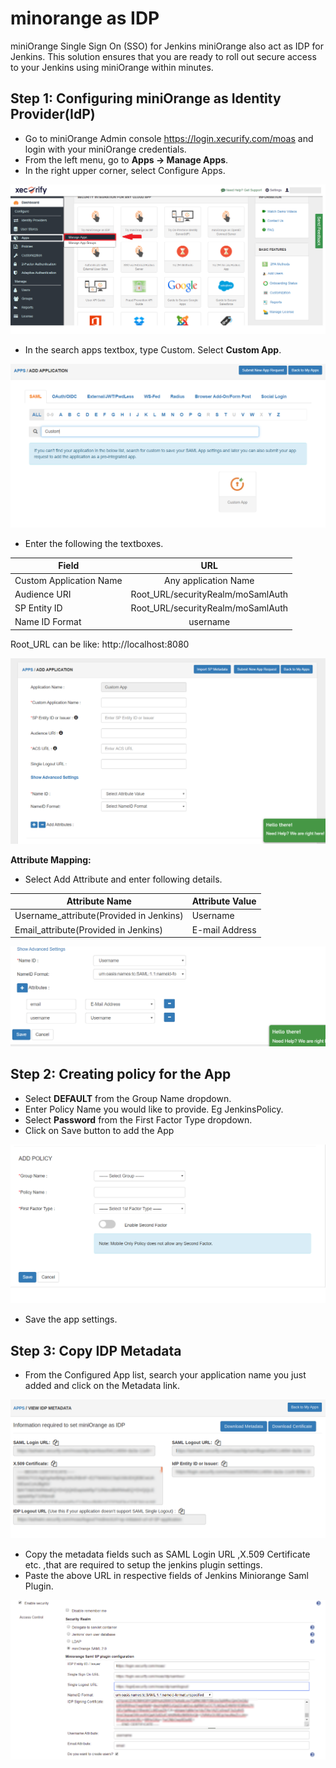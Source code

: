 # minorange as IDP

miniOrange Single Sign On (SSO) for Jenkins  miniOrange also act as IDP for Jenkins. This solution ensures that you are ready to roll out secure access to your Jenkins using miniOrange within minutes.

## Step 1: Configuring miniOrange as Identity Provider(IdP) ##

* Go to miniOrange Admin console https://login.xecurify.com/moas and login with your miniOrange credentials.
* From the left menu, go to **Apps -> Manage Apps**.
* In the right upper corner, select Configure Apps.
 
 ![image_1](/docs/images/miniorange_as_idp/miniorange_manage_app_1.png)
 
* In the search apps textbox, type Custom. Select **Custom App**.
 
 ![image_2](/docs/images/miniorange_as_idp/miniorange_custom_app_3.png)
 
* Enter the following the textboxes.

| Field  | URL |         
| ------------- |:-------------:|
| Custom Application Name  | Any application Name | 
| Audience URI | Root_URL/securityRealm/moSamlAuth |  
| SP Entity ID | Root_URL/securityRealm/moSamlAuth |  
| Name ID Format | username | 

Root_URL can be like: http://localhost:8080

![image_3](/docs/images/miniorange_as_idp/miniorange_app_edit_4.png)

**Attribute Mapping:**
* Select Add Attribute and enter following details.

| Attribute Name | Attribute Value | 
| --- | --- |
| Username_attribute(Provided in Jenkins) | Username | 
| Email_attribute(Provided in Jenkins) | E-mail Address | 

![image_4](/docs/images/miniorange_as_idp/miniorange_attribute_5.PNG)

## Step 2: Creating policy for the App ##
* Select **DEFAULT** from the Group Name dropdown.
* Enter Policy Name you would like to provide. Eg JenkinsPolicy.
* Select **Password** from the First Factor Type dropdown.
* Click on Save button to add the App

![image_5](/docs/images/miniorange_as_idp/miniorange_policy_6.png)

* Save the app settings.

## Step 3: Copy IDP Metadata ##
* From the Configured App list, search your application name you just added and click on the Metadata link.

![image_7](/docs/images/miniorange_as_idp/miniorange_idp_metadata_8.png)

 * Copy the metadata fields such as SAML Login URL ,X.509 Certificate etc. ,that are required to setup the jenkins plugin settings.
* Paste the above URL in respective fields of Jenkins Miniorange Saml Plugin.

![image_8](/docs/images/miniorange_as_idp/config_jenkins_9.png)
